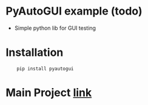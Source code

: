 # PyAutoGUI example (todo)
- Simple python lib for GUI testing 


# Installation 

		pip install pyautogui

# Main Project [link](https://pyautogui.readthedocs.io/en/latest/)